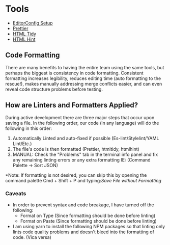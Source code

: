 # Tools

- [EditorConfig Setup](https://editorconfig.org/)
- [Prettier](https://prettier.io/)
- [HTML Tidy](https://www.html-tidy.org/)
- [HTML Hint](https://marketplace.visualstudio.com/items?itemName=mkaufman.HTMLHint)

## Code Formatting

There are many benefits to having the entire team using the same tools, but
perhaps the biggest is consistency in code formatting. Consistent formatting
increases legibility, reduces editing time (auto formatting to the rescue!),
makes manually addressing merge conflicts easier, and can even reveal code
structure problems before testing.

## How are Linters and Formatters Applied?

During active development there are three major steps that occur upon saving a
file. In the following order, our code (in any language) will do the following
in this order:

1. Automatically Linted and auto-fixed if possible (Es-lint/Stylelint/YAML Lint/Etc.)
2. The file's code is then formatted (Prettier, htmltidy, htmlhint)
3. MANUAL: Check the "Problems" tab in the terminal info panel and fix any remaining
   linting errors or any extra formatting IE: (Command Palette -> Sort JSON)

*Note: If formatting is not desired, you can skip this by opening the command
palette Cmd + Shift + P and typing:*Save File without Formatting*

### Caveats

- In order to prevent syntax and code breakage, I have turned off the following:
  - Format on Type (Since formatting should be done before linting)
  - Format on Paste (Since formatting should be done before linting)
- I am using yarn to install the following NPM packages so that linting only
  lints code quality problems and doesn't bleed into the formatting of code.
  (Vica versa)
